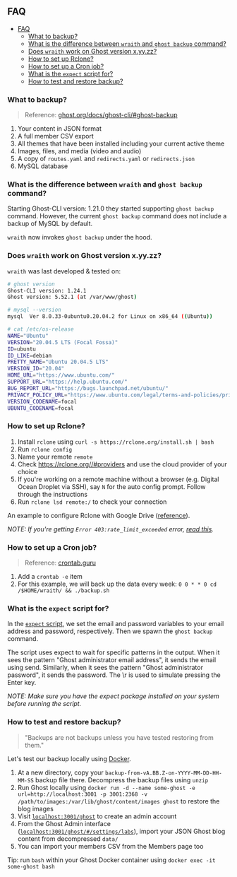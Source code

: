 ## FAQ

- [FAQ](#faq)
  - [What to backup?](#what-to-backup)
  - [What is the difference between `wraith` and `ghost backup` command?](#what-is-the-difference-between-wraith-and-ghost-backup-command)
  - [Does `wraith` work on Ghost version x.yy.zz?](#does-wraith-work-on-ghost-version-xyyzz)
  - [How to set up Rclone?](#how-to-set-up-rclone)
  - [How to set up a Cron job?](#how-to-set-up-a-cron-job)
  - [What is the `expect` script for?](#what-is-the-expect-script-for)
  - [How to test and restore backup?](#how-to-test-and-restore-backup)

### What to backup?

> Reference: [ghost.org/docs/ghost-cli/#ghost-backup](https://ghost.org/docs/ghost-cli/#ghost-backup)

1. Your content in JSON format
2. A full member CSV export
3. All themes that have been installed including your current active theme
4. Images, files, and media (video and audio)
5. A copy of `routes.yaml` and `redirects.yaml` or `redirects.json`
6. MySQL database

### What is the difference between `wraith` and `ghost backup` command?

Starting Ghost-CLI version: 1.21.0 they started supporting `ghost backup` command. However, the current `ghost backup` command does not include a backup of MySQL by default.

`wraith` now invokes `ghost backup` under the hood.

### Does `wraith` work on Ghost version x.yy.zz?

`wraith` was last developed & tested on:

```sh
# ghost version
Ghost-CLI version: 1.24.1
Ghost version: 5.52.1 (at /var/www/ghost)

# mysql --version
mysql  Ver 8.0.33-0ubuntu0.20.04.2 for Linux on x86_64 ((Ubuntu))

# cat /etc/os-release
NAME="Ubuntu"
VERSION="20.04.5 LTS (Focal Fossa)"
ID=ubuntu
ID_LIKE=debian
PRETTY_NAME="Ubuntu 20.04.5 LTS"
VERSION_ID="20.04"
HOME_URL="https://www.ubuntu.com/"
SUPPORT_URL="https://help.ubuntu.com/"
BUG_REPORT_URL="https://bugs.launchpad.net/ubuntu/"
PRIVACY_POLICY_URL="https://www.ubuntu.com/legal/terms-and-policies/privacy-policy"
VERSION_CODENAME=focal
UBUNTU_CODENAME=focal
```

### How to set up Rclone?

1. Install `rclone` using `curl -s https://rclone.org/install.sh | bash`
2. Run `rclone config`
3. Name your remote `remote`
4. Check https://rclone.org//#providers and use the cloud provider of your choice
5. If you're working on a remote machine without a browser (e.g. Digital Ocean Droplet via SSH), say `N` for the auto config prompt. Follow through the instructions
6. Run `rclone lsd remote:/` to check your connection

An example to configure Rclone with Google Drive ([reference](https://rclone.org/drive/)).

_NOTE: If you're getting `Error 403:rate_limit_exceeded` error, [read this](https://forum.rclone.org/t/google-drive-error-403-rate-limit-exceeded-when-authorizing-rclone/34565/2)._

### How to set up a Cron job?

> Reference: [crontab.guru](https://crontab.guru/every-week)

1. Add a `crontab -e` item
2. For this example, we will back up the data every week: `0 0 * * 0 cd /$HOME/wraith/ && ./backup.sh`

### What is the `expect` script for?

In the [`expect` script](../wraith.example.exp), we set the email and password variables to your email address and password, respectively. Then we spawn the `ghost backup` command.

The script uses expect to wait for specific patterns in the output. When it sees the pattern "Ghost administrator email address", it sends the email using send. Similarly, when it sees the pattern "Ghost administrator password", it sends the password. The \r is used to simulate pressing the Enter key.

_NOTE: Make sure you have the expect package installed on your system before running the script._

### How to test and restore backup?

> "Backups are not backups unless you have tested restoring from them."

Let's test our backup locally using [Docker](https://hub.docker.com/_/ghost).

1. At a new directory, copy your `backup-from-vA.BB.Z-on-YYYY-MM-DD-HH-MM-SS` backup file there. Decompress the backup files using `unzip`
2. Run Ghost locally using `docker run -d --name some-ghost -e url=http://localhost:3001 -p 3001:2368 -v /path/to/images:/var/lib/ghost/content/images ghost` to restore the blog images
3. Visit [`localhost:3001/ghost`](http://localhost:3001/ghost) to create an admin account
4. From the Ghost Admin interface ([`localhost:3001/ghost/#/settings/labs`](http://localhost:3001/ghost/#/settings/labs)), import your JSON Ghost blog content from decompressed `data/`
5. You can import your members CSV from the Members page too

Tip: run `bash` within your Ghost Docker container using `docker exec -it some-ghost bash`
